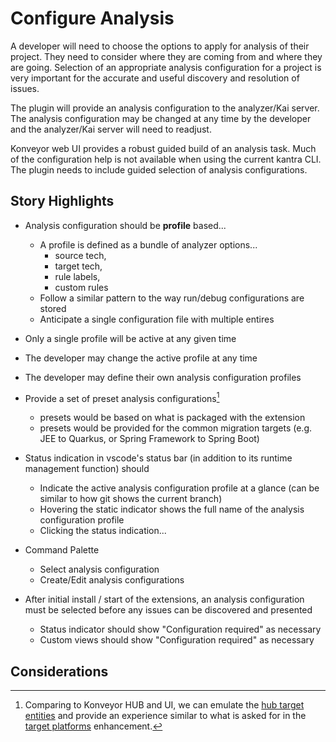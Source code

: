 # Configure Analysis

A developer will need to choose the options to apply for analysis of their project.  They need to consider where they are coming from and where they are going.  Selection of an appropriate analysis configuration for a project is very important for the accurate and useful discovery and resolution of issues.

The plugin will provide an analysis configuration to the analyzer/Kai server.  The analysis configuration may be changed at any time by the developer and the analyzer/Kai server will need to readjust.

Konveyor web UI provides a robust guided build of an analysis task.  Much of the configuration help is not available when using the current kantra CLI.  The plugin needs to include guided selection of analysis configurations.


## Story Highlights
  - Analysis configuration should be __profile__ based...
    - A profile is defined as a bundle of analyzer options...
      - source tech,
      - target tech,
      - rule labels,
      - custom rules
    - Follow a similar pattern to the way run/debug configurations are stored
    - Anticipate a single configuration file with multiple entires

  - Only a single profile will be active at any given time

  - The developer may change the active profile at any time

  - The developer may define their own analysis configuration profiles

  - Provide a set of preset analysis configurations[^1]
    - presets would be based on what is packaged with the extension
    - presets would be provided for the common migration targets (e.g. JEE to Quarkus, or Spring Framework to Spring Boot)

  - Status indication in vscode's status bar (in addition to its runtime management function) should
    - Indicate the active analysis configuration profile at a glance (can be similar to how git shows the current branch)
    - Hovering the static indicator shows the full name of the analysis configuration profile
    - Clicking the status indication...

  - Command Palette
    - Select analysis configuration
    - Create/Edit analysis configurations

  - After initial install / start of the extensions, an analysis configuration must be selected before any issues can be discovered and presented
    - Status indicator should show "Configuration required" as necessary
    - Custom views should show "Configuration required" as necessary


## Considerations

[^1]: Comparing to Konveyor HUB and UI, we can emulate the [hub target entities](https://github.com/konveyor/tackle2-hub/blob/6b050e7be9e651f12e9c64b2b685a856f8e1e970/api/target.go#L237-L247) and provide an experience similar to what is asked for in the [target platforms](https://github.com/konveyor/enhancements/tree/master/enhancements/archetype-target-platforms) enhancement.


